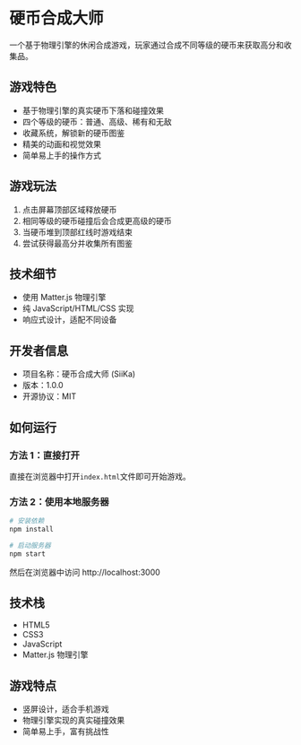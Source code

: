 # 硬币合成大师

一个基于物理引擎的休闲合成游戏，玩家通过合成不同等级的硬币来获取高分和收集品。

## 游戏特色

- 基于物理引擎的真实硬币下落和碰撞效果
- 四个等级的硬币：普通、高级、稀有和无敌
- 收藏系统，解锁新的硬币图鉴
- 精美的动画和视觉效果
- 简单易上手的操作方式

## 游戏玩法

1. 点击屏幕顶部区域释放硬币
2. 相同等级的硬币碰撞后会合成更高级的硬币
3. 当硬币堆到顶部红线时游戏结束
4. 尝试获得最高分并收集所有图鉴

## 技术细节

- 使用 Matter.js 物理引擎
- 纯 JavaScript/HTML/CSS 实现
- 响应式设计，适配不同设备

## 开发者信息

- 项目名称：硬币合成大师 (SiiKa)
- 版本：1.0.0
- 开源协议：MIT

## 如何运行

### 方法 1：直接打开

直接在浏览器中打开`index.html`文件即可开始游戏。

### 方法 2：使用本地服务器

```bash
# 安装依赖
npm install

# 启动服务器
npm start
```

然后在浏览器中访问 http://localhost:3000

## 技术栈

- HTML5
- CSS3
- JavaScript
- Matter.js 物理引擎

## 游戏特点

- 竖屏设计，适合手机游戏
- 物理引擎实现的真实碰撞效果
- 简单易上手，富有挑战性
